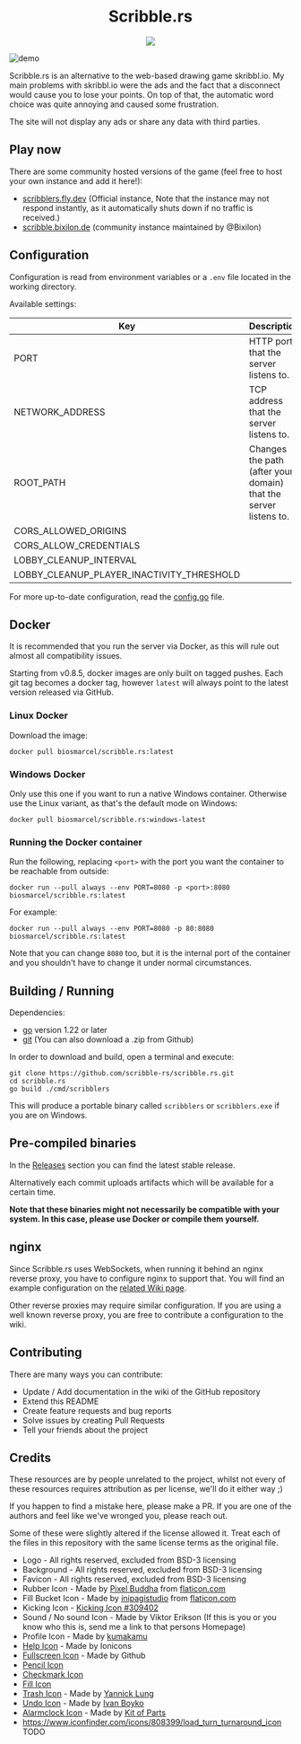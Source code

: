 <h1 align="center">Scribble.rs</h1>

<p align="center">
  <a href="https://github.com/scribble-rs/scribble.rs/actions/workflows/test-and-build.yml">
    <img src="https://github.com/scribble-rs/scribble.rs/workflows/Build/badge.svg">
  </a>
</p>

![demo](.github/demo.png)

Scribble.rs is an alternative to the web-based drawing game skribbl.io. My main
problems with skribbl.io were the ads and the fact that a disconnect would
cause you to lose your points. On top of that, the automatic word choice was
quite annoying and caused some frustration.

The site will not display any ads or share any data with third parties.

## Play now

There are some community hosted versions of the game (feel free to host your own instance and add it here!):
 - [scribblers.fly.dev](https://scribblers.fly.dev) (Official instance, Note
that the instance may not respond instantly, as it automatically shuts down
if no traffic is received.)
 - [scribble.bixilon.de](https://scribble.bixilon.de) (community instance maintained by @Bixilon)


## Configuration

Configuration is read from environment variables or a `.env` file located in
the working directory.

Available settings:

| Key                                       | Description                                                      | Default | Required |
| ----------------------------------------- | ---------------------------------------------------------------- | ------- | -------- |
| PORT                                      | HTTP port that the server listens to.                            | 8080    | True     |
| NETWORK_ADDRESS                           | TCP address that the server listens to.                          |         | False    |
| ROOT_PATH                                 | Changes the path (after your domain) that the server listens to. |         | False    |
| CORS_ALLOWED_ORIGINS                      |                                                                  | *       | False    |
| CORS_ALLOW_CREDENTIALS                    |                                                                  |         | False    |
| LOBBY_CLEANUP_INTERVAL                    |                                                                  | 90s     | False    |
| LOBBY_CLEANUP_PLAYER_INACTIVITY_THRESHOLD |                                                                  | 75s     | False    |

For more up-to-date configuration, read the
[config.go](/internal/config/config.go) file.

## Docker

It is recommended that you run the server via Docker, as this will rule out
almost all compatibility issues.

Starting from v0.8.5, docker images are only built on tagged pushes. Each git
tag becomes a docker tag, however `latest` will always point to the latest
version released via GitHub.

### Linux Docker

Download the image:

```shell
docker pull biosmarcel/scribble.rs:latest
```

### Windows Docker

Only use this one if you want to run a native Windows container. Otherwise use
the Linux variant, as that's the default mode on Windows:

```shell
docker pull biosmarcel/scribble.rs:windows-latest
```

### Running the Docker container

Run the following, replacing `<port>` with the port you want the container to be
reachable from outside:

```shell
docker run --pull always --env PORT=8080 -p <port>:8080 biosmarcel/scribble.rs:latest
```

For example:

```shell
docker run --pull always --env PORT=8080 -p 80:8080 biosmarcel/scribble.rs:latest
```

Note that you can change `8080` too, but it is the internal port of the
container and you shouldn't have to change it under normal circumstances.

## Building / Running

Dependencies:
  * [go](https://go.dev/doc/install) version 1.22 or later
  * [git](https://git-scm.com/) (You can also download a .zip from Github)

In order to download and build, open a terminal and execute:

```shell
git clone https://github.com/scribble-rs/scribble.rs.git
cd scribble.rs
go build ./cmd/scribblers
```

This will produce a portable binary called `scribblers` or `scribblers.exe` if
you are on Windows.

## Pre-compiled binaries

In the [Releases](https://github.com/scribble-rs/scribble.rs/releases) section
you can find the latest stable release.

Alternatively each commit uploads artifacts which will be available for a
certain time.

**Note that these binaries might not necessarily be compatible with your
system. In this case, please use Docker or compile them yourself.**

## nginx 

Since Scribble.rs uses WebSockets, when running it behind an nginx reverse
proxy, you have to configure nginx to support that. You will find an example
configuration on the [related Wiki page](https://github.com/scribble-rs/scribble.rs/wiki/reverse-proxy-(nginx)).

Other reverse proxies may require similar configuration. If you are using a
well known reverse proxy, you are free to contribute a configuration to the
wiki.

## Contributing

There are many ways you can contribute:

* Update / Add documentation in the wiki of the GitHub repository
* Extend this README
* Create feature requests and bug reports
* Solve issues by creating Pull Requests
* Tell your friends about the project

## Credits

These resources are by people unrelated to the project, whilst not every of
these resources requires attribution as per license, we'll do it either way ;)

If you happen to find a mistake here, please make a PR. If you are one of the
authors and feel like we've wronged you, please reach out.

Some of these were slightly altered if the license allowed it.
Treat each of the files in this repository with the same license terms as the
original file.

* Logo - All rights reserved, excluded from BSD-3 licensing
* Background - All rights reserved, excluded from BSD-3 licensing
* Favicon - All rights reserved, excluded from BSD-3 licensing
* Rubber Icon - Made by [Pixel Buddha](https://www.flaticon.com/authors/pixel-buddha) from [flaticon.com](https://flaticon.com)
* Fill Bucket Icon - Made by [inipagistudio](https://www.flaticon.com/authors/inipagistudio) from [flaticon.com](https://flaticon.com)
* Kicking Icon - [Kicking Icon #309402](https://icon-library.net/icon/kicking-icon-4.html)
* Sound / No sound Icon - Made by Viktor Erikson (If this is you or you know who this is, send me a link to that persons Homepage)
* Profile Icon - Made by [kumakamu](https://www.iconfinder.com/kumakamu)
* [Help Icon](https://www.iconfinder.com/icons/211675/help_icon) - Made by Ionicons
* [Fullscreen Icon](https://www.iconfinder.com/icons/298714/screen_full_icon) - Made by Github
* [Pencil Icon](https://github.com/twitter/twemoji/blob/8e58ae4/svg/270f.svg)
* [Checkmark Icon](https://commons.wikimedia.org/wiki/File:Green_check_icon_with_gradient.svg)
* [Fill Icon](https://commons.wikimedia.org/wiki/File:Circle-icons-paintcan.svg)
* [Trash Icon](https://www.iconfinder.com/icons/315225/trash_can_icon) - Made by [Yannick Lung](https://yannicklung.com)
* [Undo Icon](https://www.iconfinder.com/icons/308948/arrow_undo_icon) - Made by [Ivan Boyko](https://www.iconfinder.com/visualpharm)
* [Alarmclock Icon](https://www.iconfinder.com/icons/4280508/alarm_outlined_alert_clock_icon) - Made by [Kit of Parts](https://www.iconfinder.com/kitofparts)
* https://www.iconfinder.com/icons/808399/load_turn_turnaround_icon TODO
